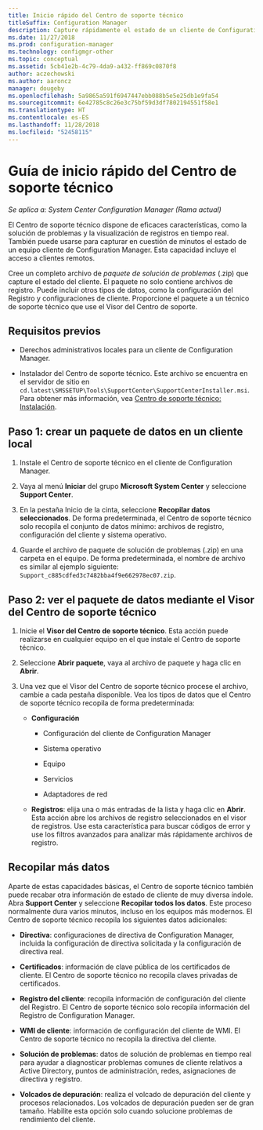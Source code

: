 ```yaml
---
title: Inicio rápido del Centro de soporte técnico
titleSuffix: Configuration Manager
description: Capture rápidamente el estado de un cliente de Configuration Manager para solucionar problemas.
ms.date: 11/27/2018
ms.prod: configuration-manager
ms.technology: configmgr-other
ms.topic: conceptual
ms.assetid: 5cb41e2b-4c79-4da9-a432-ff869c0870f8
author: aczechowski
ms.author: aaroncz
manager: dougeby
ms.openlocfilehash: 5a9865a591f6947447ebb088b5e5e25db1e9fa54
ms.sourcegitcommit: 6e42785c8c26e3c75bf59d3df7802194551f58e1
ms.translationtype: HT
ms.contentlocale: es-ES
ms.lasthandoff: 11/28/2018
ms.locfileid: "52458115"
---
```

# <a name="support-center-quickstart-guide"></a>Guía de inicio rápido del Centro de soporte técnico

*Se aplica a: System Center Configuration Manager (Rama actual)*

El Centro de soporte técnico dispone de eficaces características, como la solución de problemas y la visualización de registros en tiempo real. También puede usarse para capturar en cuestión de minutos el estado de un equipo cliente de Configuration Manager. Esta capacidad incluye el acceso a clientes remotos.

Cree un completo archivo de *paquete de solución de problemas* (.zip) que capture el estado del cliente. El paquete no solo contiene archivos de registro. Puede incluir otros tipos de datos, como la configuración del Registro y configuraciones de cliente. Proporcione el paquete a un técnico de soporte técnico que use el Visor del Centro de soporte.



## <a name="prerequisites"></a>Requisitos previos

- Derechos administrativos locales para un cliente de Configuration Manager.  

- Instalador del Centro de soporte técnico. Este archivo se encuentra en el servidor de sitio en `cd.latest\SMSSETUP\Tools\SupportCenter\SupportCenterInstaller.msi`. Para obtener más información, vea [Centro de soporte técnico: Instalación](/sccm/core/support/support-center#install).  



## <a name="step-1-create-a-data-bundle-on-a-local-client"></a>Paso 1: crear un paquete de datos en un cliente local

1.  Instale el Centro de soporte técnico en el cliente de Configuration Manager.  

2.  Vaya al menú **Iniciar** del grupo **Microsoft System Center** y seleccione **Support Center**.  

3.  En la pestaña Inicio de la cinta, seleccione **Recopilar datos seleccionados**. De forma predeterminada, el Centro de soporte técnico solo recopila el conjunto de datos mínimo: archivos de registro, configuración del cliente y sistema operativo.  

4.  Guarde el archivo de paquete de solución de problemas (.zip) en una carpeta en el equipo. De forma predeterminada, el nombre de archivo es similar al ejemplo siguiente: `Support_c885cdfed3c7482bba4f9e662978ec07.zip`.  



## <a name="step-2-view-the-data-bundle-using-support-center-viewer"></a>Paso 2: ver el paquete de datos mediante el Visor del Centro de soporte técnico

1.  Inicie el **Visor del Centro de soporte técnico**. Esta acción puede realizarse en cualquier equipo en el que instale el Centro de soporte técnico.  

2.  Seleccione **Abrir paquete**, vaya al archivo de paquete y haga clic en **Abrir**.  

3.  Una vez que el Visor del Centro de soporte técnico procese el archivo, cambie a cada pestaña disponible. Vea los tipos de datos que el Centro de soporte técnico recopila de forma predeterminada:  

    - **Configuración**  

        - Configuración del cliente de Configuration Manager  

        - Sistema operativo  

        - Equipo  

        - Servicios  

        - Adaptadores de red  

    - **Registros**: elija una o más entradas de la lista y haga clic en **Abrir**. Esta acción abre los archivos de registro seleccionados en el visor de registros. Use esta característica para buscar códigos de error y use los filtros avanzados para analizar más rápidamente archivos de registro.  



## <a name="collect-more-data"></a>Recopilar más datos

Aparte de estas capacidades básicas, el Centro de soporte técnico también puede recabar otra información de estado de cliente de muy diversa índole. Abra **Support Center** y seleccione **Recopilar todos los datos**. Este proceso normalmente dura varios minutos, incluso en los equipos más modernos. El Centro de soporte técnico recopila los siguientes datos adicionales:

  - **Directiva**: configuraciones de directiva de Configuration Manager, incluida la configuración de directiva solicitada y la configuración de directiva real.  

  - **Certificados**: información de clave pública de los certificados de cliente. El Centro de soporte técnico no recopila claves privadas de certificados.  

  - **Registro del cliente**: recopila información de configuración del cliente del Registro. El Centro de soporte técnico solo recopila información del Registro de Configuration Manager.  

  - **WMI de cliente**: información de configuración del cliente de WMI. El Centro de soporte técnico no recopila la directiva del cliente.  

  - **Solución de problemas**: datos de solución de problemas en tiempo real para ayudar a diagnosticar problemas comunes de cliente relativos a Active Directory, puntos de administración, redes, asignaciones de directiva y registro.  

  - **Volcados de depuración**: realiza el volcado de depuración del cliente y procesos relacionados. Los volcados de depuración pueden ser de gran tamaño. Habilite esta opción solo cuando solucione problemas de rendimiento del cliente.  

